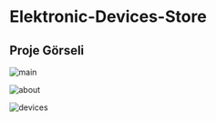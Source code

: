 # Elektronic-Devices-Store

## Proje Görseli

![main](https://user-images.githubusercontent.com/73312086/142190173-528800ec-6fd3-4a15-82b2-8904b0dc14a7.JPG)

![about](https://user-images.githubusercontent.com/73312086/142190168-2ffbb119-4527-4d63-9b8b-657191f8e717.JPG)

![devices](https://user-images.githubusercontent.com/73312086/142190177-7772c5ca-07b1-4d13-b2c0-1ae0c04203a4.JPG)


